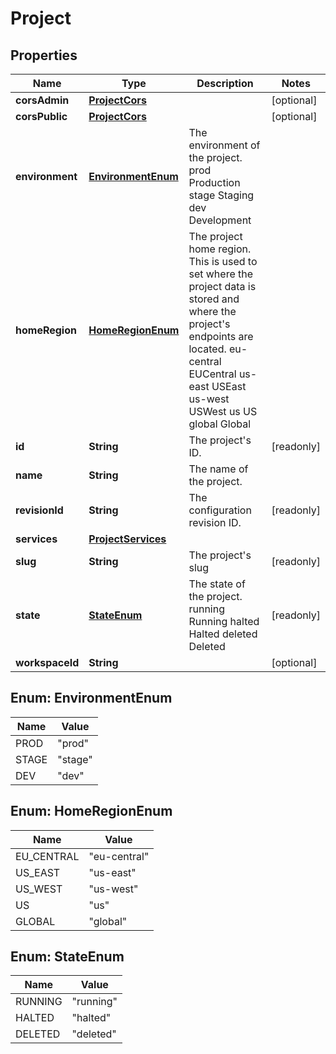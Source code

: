 

# Project


## Properties

| Name | Type | Description | Notes |
|------------ | ------------- | ------------- | -------------|
|**corsAdmin** | [**ProjectCors**](ProjectCors.md) |  |  [optional] |
|**corsPublic** | [**ProjectCors**](ProjectCors.md) |  |  [optional] |
|**environment** | [**EnvironmentEnum**](#EnvironmentEnum) | The environment of the project. prod Production stage Staging dev Development |  |
|**homeRegion** | [**HomeRegionEnum**](#HomeRegionEnum) | The project home region.  This is used to set where the project data is stored and where the project&#39;s endpoints are located. eu-central EUCentral us-east USEast us-west USWest us US global Global |  |
|**id** | **String** | The project&#39;s ID. |  [readonly] |
|**name** | **String** | The name of the project. |  |
|**revisionId** | **String** | The configuration revision ID. |  [readonly] |
|**services** | [**ProjectServices**](ProjectServices.md) |  |  |
|**slug** | **String** | The project&#39;s slug |  [readonly] |
|**state** | [**StateEnum**](#StateEnum) | The state of the project. running Running halted Halted deleted Deleted |  [readonly] |
|**workspaceId** | **String** |  |  [optional] |



## Enum: EnvironmentEnum

| Name | Value |
|---- | -----|
| PROD | &quot;prod&quot; |
| STAGE | &quot;stage&quot; |
| DEV | &quot;dev&quot; |



## Enum: HomeRegionEnum

| Name | Value |
|---- | -----|
| EU_CENTRAL | &quot;eu-central&quot; |
| US_EAST | &quot;us-east&quot; |
| US_WEST | &quot;us-west&quot; |
| US | &quot;us&quot; |
| GLOBAL | &quot;global&quot; |



## Enum: StateEnum

| Name | Value |
|---- | -----|
| RUNNING | &quot;running&quot; |
| HALTED | &quot;halted&quot; |
| DELETED | &quot;deleted&quot; |



